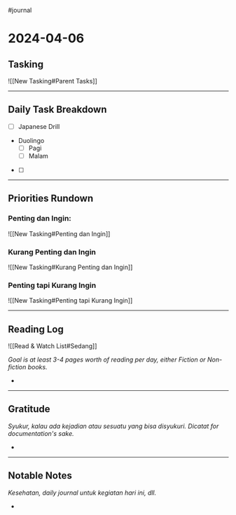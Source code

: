 #journal 
# 2024-04-06

## Tasking

![[New Tasking#Parent Tasks]]

---
## Daily Task Breakdown

- [ ] Japanese Drill
- Duolingo
	- [ ] Pagi
	- [ ] Malam
- [ ] 

---
## Priorities Rundown

### Penting dan Ingin:

![[New Tasking#Penting dan Ingin]]
### Kurang Penting dan Ingin

![[New Tasking#Kurang Penting dan Ingin]]
### Penting tapi Kurang Ingin

![[New Tasking#Penting tapi Kurang Ingin]]

---
## Reading Log

![[Read & Watch List#Sedang]]

*Goal is at least 3-4 pages worth of reading per day, either Fiction or Non-fiction books.*

 - 

---
## Gratitude

*Syukur, kalau ada kejadian atau sesuatu yang bisa disyukuri. Dicatat for documentation's sake.*

- 

---
## Notable Notes

*Kesehatan, daily journal untuk kegiatan hari ini, dll.*

- 